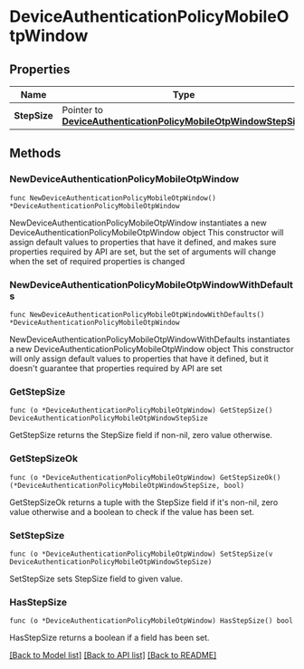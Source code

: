 # DeviceAuthenticationPolicyMobileOtpWindow

## Properties

Name | Type | Description | Notes
------------ | ------------- | ------------- | -------------
**StepSize** | Pointer to [**DeviceAuthenticationPolicyMobileOtpWindowStepSize**](DeviceAuthenticationPolicyMobileOtpWindowStepSize.md) |  | [optional] 

## Methods

### NewDeviceAuthenticationPolicyMobileOtpWindow

`func NewDeviceAuthenticationPolicyMobileOtpWindow() *DeviceAuthenticationPolicyMobileOtpWindow`

NewDeviceAuthenticationPolicyMobileOtpWindow instantiates a new DeviceAuthenticationPolicyMobileOtpWindow object
This constructor will assign default values to properties that have it defined,
and makes sure properties required by API are set, but the set of arguments
will change when the set of required properties is changed

### NewDeviceAuthenticationPolicyMobileOtpWindowWithDefaults

`func NewDeviceAuthenticationPolicyMobileOtpWindowWithDefaults() *DeviceAuthenticationPolicyMobileOtpWindow`

NewDeviceAuthenticationPolicyMobileOtpWindowWithDefaults instantiates a new DeviceAuthenticationPolicyMobileOtpWindow object
This constructor will only assign default values to properties that have it defined,
but it doesn't guarantee that properties required by API are set

### GetStepSize

`func (o *DeviceAuthenticationPolicyMobileOtpWindow) GetStepSize() DeviceAuthenticationPolicyMobileOtpWindowStepSize`

GetStepSize returns the StepSize field if non-nil, zero value otherwise.

### GetStepSizeOk

`func (o *DeviceAuthenticationPolicyMobileOtpWindow) GetStepSizeOk() (*DeviceAuthenticationPolicyMobileOtpWindowStepSize, bool)`

GetStepSizeOk returns a tuple with the StepSize field if it's non-nil, zero value otherwise
and a boolean to check if the value has been set.

### SetStepSize

`func (o *DeviceAuthenticationPolicyMobileOtpWindow) SetStepSize(v DeviceAuthenticationPolicyMobileOtpWindowStepSize)`

SetStepSize sets StepSize field to given value.

### HasStepSize

`func (o *DeviceAuthenticationPolicyMobileOtpWindow) HasStepSize() bool`

HasStepSize returns a boolean if a field has been set.


[[Back to Model list]](../README.md#documentation-for-models) [[Back to API list]](../README.md#documentation-for-api-endpoints) [[Back to README]](../README.md)


